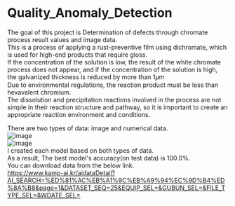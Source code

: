 # Quality_Anomaly_Detection
 The goal of this project is Determination of defects through chromate process result values ​​and image data.  
 This is a process of applying a rust-preventive film using dichromate, which is used for high-end products that require gloss.  
If the concentration of the solution is low, the result of the white chromate process does not appear, and if the concentration of the solution is high, the galvanized thickness is reduced by more than 1𝜇𝑚  
Due to environmental regulations, the reaction product must be less than hexavalent chromium.  
The dissolution and precipitation reactions involved in the process are not simple in their reaction structure and pathway, so it is important to create an appropriate reaction environment and conditions.  
  
There are two types of data: image and numerical data.  
![image](https://github.com/SiwooPark00/Quality_Anomaly_Detection/assets/140307903/250079f8-be95-43e8-bf43-d95a640ae047)  
![image](https://github.com/SiwooPark00/Quality_Anomaly_Detection/assets/140307903/8cf3d8af-ae5c-4a46-918e-73cdd3e3ab35)  
I created each model based on both types of data.  
As a result, The best model's accuracy(on test data) is 100.0%.  
 You can download data from the below link.  
https://www.kamp-ai.kr/aidataDetail?AI_SEARCH=%ED%81%AC%EB%A1%9C%EB%A9%94%EC%9D%B4%ED%8A%B8&page=1&DATASET_SEQ=25&EQUIP_SEL=&GUBUN_SEL=&FILE_TYPE_SEL=&WDATE_SEL=  

